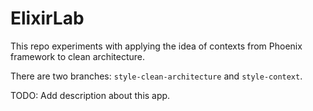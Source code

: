# ElixirLab

This repo experiments with applying the idea of contexts from Phoenix framework to clean architecture.

There are two branches: `style-clean-architecture` and `style-context`.

TODO: Add description about this app.
